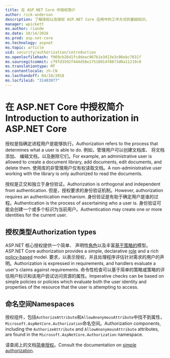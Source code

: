 ```yaml
---
title: 在 ASP.NET Core 中授权简介
author: rick-anderson
description: 了解授权以及授权 ASP.NET Core 应用中的工作方式的基础知识。
manager: wpickett
ms.author: riande
ms.date: 10/14/2016
ms.prod: asp.net-core
ms.technology: aspnet
ms.topic: article
uid: security/authorization/introduction
ms.openlocfilehash: f969cb26d1fcddeac967b1e3d13e3c06ebc7631f
ms.sourcegitcommit: c79fd3592f444d58e17518914f8873d0a11219c0
ms.translationtype: MT
ms.contentlocale: zh-CN
ms.lasthandoff: 04/18/2018
ms.locfileid: "31483077"
---
```

# <a name="introduction-to-authorization-in-aspnet-core"></a><span data-ttu-id="5955f-103">在 ASP.NET Core 中授权简介</span><span class="sxs-lookup"><span data-stu-id="5955f-103">Introduction to authorization in ASP.NET Core</span></span>

<a name="security-authorization-introduction"></a>

<span data-ttu-id="5955f-104">授权是指确定进程用户是能够执行。</span><span class="sxs-lookup"><span data-stu-id="5955f-104">Authorization refers to the process that determines what a user is able to do.</span></span> <span data-ttu-id="5955f-105">例如，管理用户可以创建文档库、 将文档添加、 编辑文档，以及删除它们。</span><span class="sxs-lookup"><span data-stu-id="5955f-105">For example, an administrative user is allowed to create a document library, add documents, edit documents, and delete them.</span></span> <span data-ttu-id="5955f-106">使用库的非管理用户仅有权读取文档。</span><span class="sxs-lookup"><span data-stu-id="5955f-106">A non-administrative user working with the library is only authorized to read the documents.</span></span>

<span data-ttu-id="5955f-107">授权是正交和独立于身份验证。</span><span class="sxs-lookup"><span data-stu-id="5955f-107">Authorization is orthogonal and independent from authentication.</span></span> <span data-ttu-id="5955f-108">但是，授权要求的身份验证机制。</span><span class="sxs-lookup"><span data-stu-id="5955f-108">However, authorization requires an authentication mechanism.</span></span> <span data-ttu-id="5955f-109">身份验证是有助于确定用户是谁的过程。</span><span class="sxs-lookup"><span data-stu-id="5955f-109">Authentication is the process of ascertaining who a user is.</span></span> <span data-ttu-id="5955f-110">身份验证可能会创建一个或多个标识为当前用户。</span><span class="sxs-lookup"><span data-stu-id="5955f-110">Authentication may create one or more identities for the current user.</span></span>

## <a name="authorization-types"></a><span data-ttu-id="5955f-111">授权类型</span><span class="sxs-lookup"><span data-stu-id="5955f-111">Authorization types</span></span>

<span data-ttu-id="5955f-112">ASP.NET 核心授权提供一个简单、 声明性[角色](xref:security/authorization/roles)以及丰富[基于策略的](xref:security/authorization/policies)模型。</span><span class="sxs-lookup"><span data-stu-id="5955f-112">ASP.NET Core authorization provides a simple, declarative [role](xref:security/authorization/roles) and a rich [policy-based](xref:security/authorization/policies) model.</span></span> <span data-ttu-id="5955f-113">要求，以表示授权，并且处理程序评估针对需求的用户的声明。</span><span class="sxs-lookup"><span data-stu-id="5955f-113">Authorization is expressed in requirements, and handlers evaluate a user's claims against requirements.</span></span> <span data-ttu-id="5955f-114">命令性检查可以基于简单的策略或策略的评估用户标识和该用户尝试访问资源的属性。</span><span class="sxs-lookup"><span data-stu-id="5955f-114">Imperative checks can be based on simple policies or policies which evaluate both the user identity and properties of the resource that the user is attempting to access.</span></span>

## <a name="namespaces"></a><span data-ttu-id="5955f-115">命名空间</span><span class="sxs-lookup"><span data-stu-id="5955f-115">Namespaces</span></span>

<span data-ttu-id="5955f-116">授权组件，包括`AuthorizeAttribute`和`AllowAnonymousAttribute`中找不到属性，`Microsoft.AspNetCore.Authorization`命名空间。</span><span class="sxs-lookup"><span data-stu-id="5955f-116">Authorization components, including the `AuthorizeAttribute` and `AllowAnonymousAttribute` attributes, are found in the `Microsoft.AspNetCore.Authorization` namespace.</span></span>

<span data-ttu-id="5955f-117">请查阅上的文档[简单授权](xref:security/authorization/simple)。</span><span class="sxs-lookup"><span data-stu-id="5955f-117">Consult the documentation on [simple authorization](xref:security/authorization/simple).</span></span>
